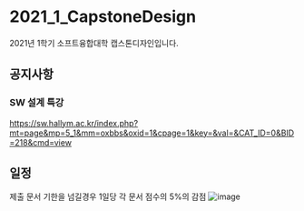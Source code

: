 # 2021_1_CapstoneDesign
2021년 1학기 소프트융합대학 캡스톤디자인입니다.  
 
## 공지사항
### SW 설계 특강
 https://sw.hallym.ac.kr/index.php?mt=page&mp=5_1&mm=oxbbs&oxid=1&cpage=1&key=&val=&CAT_ID=0&BID=218&cmd=view

## 일정
제출 문서 기한을 넘길경우 1일당 각 문서 점수의 5%의 감점
![image](https://user-images.githubusercontent.com/60763110/111561466-d66b3280-87d7-11eb-9f86-fc63c854ed9f.png)
